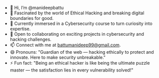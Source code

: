 - 👋 Hi, I’m @manideepbattu
- 👀 Fascinated by the world of Ethical Hacking and breaking digital boundaries for good.
- 🌱 Currently immersed in a Cybersecurity course to turn curiosity into expertise.
- 💞️ Open to collaborating on exciting projects in cybersecurity and hacking challenges.
- 📫 Connect with me at battumanideep99@gmail.com.
- 😄 Pronouns: "Guardian of the web — hacking ethically to protect and innovate. Here to make security unbreakable."
- ⚡ Fun fact: "Being an ethical hacker is like being the ultimate puzzle master — the satisfaction lies in every vulnerability solved!"
<!---
manideepbattu/manideepbattu is a ✨ special ✨ repository because its `README.md` (this file) appears on your GitHub profile.
You can click the Preview link to take a look at your changes.
--->
